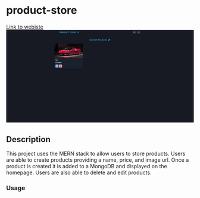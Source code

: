 # product-store
[Link to webiste](https://product-store-kvko.onrender.com/)
![HomePage](Homepage.png)

## Description
This project uses the MERN stack to allow users to store products. Users are able to create products providing a name, price, and image url. Once a product is created it is added to a MongoDB <database> and displayed on the homepage. Users are also able to delete and edit products.

### Usage
